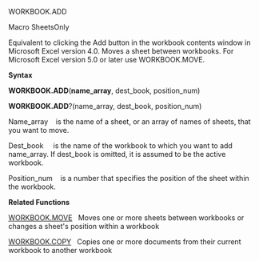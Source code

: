 WORKBOOK.ADD

Macro SheetsOnly

Equivalent to clicking the Add button in the workbook contents window in
Microsoft Excel version 4.0. Moves a sheet between workbooks. For
Microsoft Excel version 5.0 or later use WORKBOOK.MOVE.

**Syntax**

**WORKBOOK.ADD**(**name\_array**, dest\_book, position\_num)

**WORKBOOK.ADD**?(name\_array, dest\_book, position\_num)

Name\_array    is the name of a sheet, or an array of names of sheets,
that you want to move.

Dest\_book     is the name of the workbook to which you want to add
name\_array. If dest\_book is omitted, it is assumed to be the active
workbook.

Position\_num    is a number that specifies the position of the sheet
within the workbook.

**Related Functions**

[WORKBOOK.MOVE](WORKBOOK.MOVE.md)   Moves one or more sheets between workbooks or changes a
sheet's position within a workbook

[WORKBOOK.COPY](WORKBOOK.COPY.md)   Copies one or more documents from their current workbook
to another workbook


